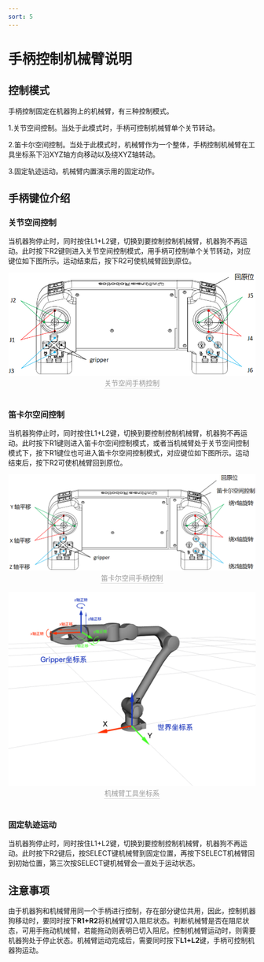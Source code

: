 ```yaml
---
sort: 5
---
```


# 手柄控制机械臂说明

## 控制模式

手柄控制固定在机器狗上的机械臂，有三种控制模式。

1.关节空间控制。当处于此模式时，手柄可控制机械臂单个关节转动。

2.笛卡尔空间控制。当处于此模式时，机械臂作为一个整体，手柄控制机械臂在工具坐标系下沿XYZ轴方向移动以及绕XYZ轴转动。

3.固定轨迹运动。机械臂内置演示用的固定动作。

## 手柄键位介绍

### 关节空间控制

当机器狗停止时，同时按住L1+L2键，切换到要控制控制机械臂，机器狗不再运动。此时按下R2键则进入关节空间控制模式，用手柄可控制单个关节转动，对应键位如下图所示。运动结束后，按下R2可使机械臂回到原位。

<center>
<img src="../img/remote_joint control.png" style="zoom:100%" alt=" 图片不见了。。。 "/>
<br>
<div style="color:orange; border-bottom: 0.1px solid #d9d9d9;
display: inline-block;
color: #999;
padding: 1px;">关节空间手柄控制</div>
</center>
<br>

### 笛卡尔空间控制

当机器狗停止时，同时按住L1+L2键，切换到要控制控制机械臂，机器狗不再运动。此时按下R1键则进入笛卡尔空间控制模式，或者当机械臂处于关节空间控制模式下，按下R1键位也可进入笛卡尔空间控制模式，对应键位如下图所示。运动结束后，按下R2可使机械臂回到原位。

<center>
<img src="../img/remote_cartesian control.png" style="zoom:100%" alt=" 图片不见了。。。 "/>
<br>
<div style="color:orange; border-bottom: 0.1px solid #d9d9d9;
display: inline-block;
color: #999;
padding: 1px;">笛卡尔空间手柄控制</div>
</center>
<br>

<center>
<img src="../img/cartesian_example.png" style="zoom:100%" alt=" 图片不见了。。。 "/>
<br>
<div style="color:orange; border-bottom: 0.1px solid #d9d9d9;
display: inline-block;
color: #999;
padding: 1px;">机械臂工具坐标系</div>
</center>
<br>

### 固定轨迹运动

当机器狗停止时，同时按住L1+L2键，切换到要控制控制机械臂，机器狗不再运动。此时按下R2键后，按SELECT键机械臂到固定位置，再按下SELECT机械臂回到初始位置，第三次按SELECT键机械臂会一直处于运动状态。

## 注意事项

由于机器狗和机械臂用同一个手柄进行控制，存在部分键位共用，因此，控制机器狗移动时，要同时按下**R1+R2**将机械臂切入阻尼状态。判断机械臂是否在阻尼状态，可用手拖动机械臂，若能拖动则表明已切入阻尼。控制机械臂运动时，则需要机器狗处于停止状态。机械臂运动完成后，需要同时按下**L1+L2**键，手柄可控制机器狗运动。

